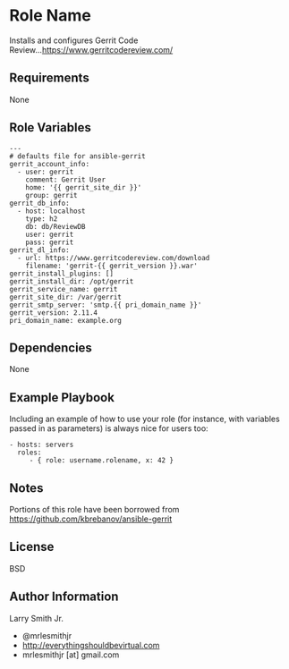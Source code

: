 Role Name
=========

Installs and configures Gerrit Code Review...https://www.gerritcodereview.com/

Requirements
------------

None

Role Variables
--------------

````
---
# defaults file for ansible-gerrit
gerrit_account_info:
  - user: gerrit
    comment: Gerrit User
    home: '{{ gerrit_site_dir }}'
    group: gerrit
gerrit_db_info:
  - host: localhost
    type: h2
    db: db/ReviewDB
    user: gerrit
    pass: gerrit
gerrit_dl_info:
  - url: https://www.gerritcodereview.com/download
    filename: 'gerrit-{{ gerrit_version }}.war'
gerrit_install_plugins: []
gerrit_install_dir: /opt/gerrit
gerrit_service_name: gerrit
gerrit_site_dir: /var/gerrit
gerrit_smtp_server: 'smtp.{{ pri_domain_name }}'
gerrit_version: 2.11.4
pri_domain_name: example.org
````

Dependencies
------------

None

Example Playbook
----------------

Including an example of how to use your role (for instance, with variables passed in as parameters) is always nice for users too:

    - hosts: servers
      roles:
         - { role: username.rolename, x: 42 }

Notes
-----
Portions of this role have been borrowed from https://github.com/kbrebanov/ansible-gerrit

License
-------

BSD

Author Information
------------------

Larry Smith Jr.
- @mrlesmithjr
- http://everythingshouldbevirtual.com
- mrlesmithjr [at] gmail.com
